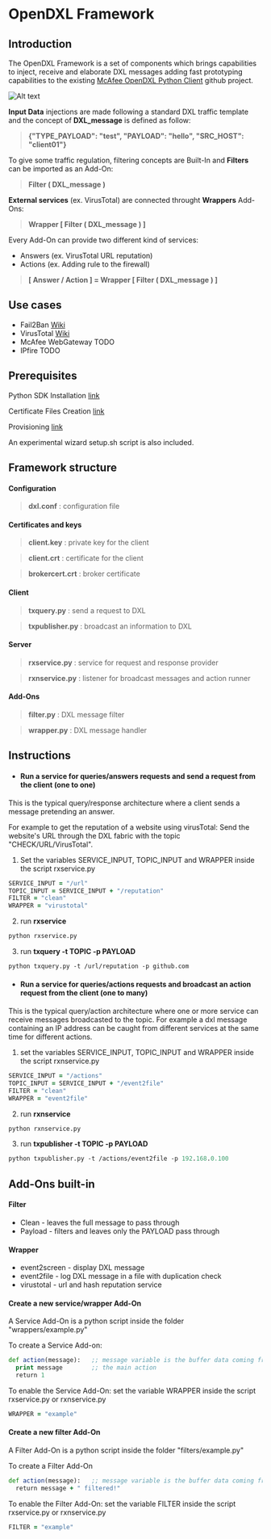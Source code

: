 # OpenDXL Framework
## Introduction

The OpenDXL Framework is a set of components which brings capabilities to inject, receive and elaborate DXL messages adding fast prototyping capabilities to the existing [McAfee OpenDXL Python Client](https://github.com/opendxl/opendxl-client-python) github project.

![Alt text](https://cloud.githubusercontent.com/assets/24607076/24403564/63ce7e70-13b5-11e7-977f-8de366959385.png "Structure")


**Input Data** injections are made following a standard DXL traffic template and the concept of **DXL_message** is defined as follow:
> **{"TYPE_PAYLOAD": "test", "PAYLOAD": "hello", "SRC_HOST": "client01"}**

To give some traffic regulation, filtering concepts are Built-In and **Filters** can be imported as an Add-On:
> **Filter ( DXL_message )**  

**External services** (ex. VirusTotal) are connected throught **Wrappers** Add-Ons:
> **Wrapper [ Filter ( DXL_message ) ]**  

Every Add-On can provide two different kind of services:
* Answers (ex. VirusTotal URL reputation)
* Actions (ex. Adding rule to the firewall)
> **[ Answer / Action ] = Wrapper [ Filter ( DXL_message ) ]** 

## Use cases

* Fail2Ban [Wiki](https://github.com/opendxl-community/OpenDXL-Framework/wiki/Fail2Ban)
* VirusTotal [Wiki](https://github.com/opendxl-community/OpenDXL-Framework/wiki/VirusTotal)
* McAfee WebGateway TODO
* IPfire TODO


## Prerequisites

Python SDK Installation [link](https://opendxl.github.io/opendxl-client-python/pydoc/installation.html)

Certificate Files Creation [link](https://opendxl.github.io/opendxl-client-python/pydoc/certcreation.html)

Provisioning [link](https://opendxl.github.io/opendxl-client-python/pydoc/)

An experimental wizard setup.sh script is also included.


## Framework structure

#### Configuration

> **dxl.conf** : configuration file

#### Certificates and keys

> **client.key** : private key for the client

> **client.crt** : certificate for the client

> **brokercert.crt** : broker certificate

#### Client

> **txquery.py** : send a request to DXL

> **txpublisher.py** : broadcast an information to DXL

#### Server

> **rxservice.py** : service for request and response provider

> **rxnservice.py** : listener for broadcast messages and action runner

#### Add-Ons

> **filter.py** : DXL message filter

> **wrapper.py** : DXL message handler

## Instructions

* #### Run a service for queries/answers requests and send a request from the client (one to one)

This is the typical query/response architecture where a client sends a message pretending an answer.

For example to get the reputation of a website using virusTotal:
Send the website's URL through the DXL fabric with the topic "CHECK/URL/VirusTotal". 

1. Set the variables SERVICE_INPUT, TOPIC_INPUT and WRAPPER inside the script rxservice.py

```clj
SERVICE_INPUT = "/url"
TOPIC_INPUT = SERVICE_INPUT + "/reputation"
FILTER = "clean"
WRAPPER = "virustotal"
```

2. run **rxservice**

```clj
python rxservice.py
```

3. run **txquery -t TOPIC -p PAYLOAD**

```clj
python txquery.py -t /url/reputation -p github.com
```

* #### Run a service for queries/actions requests and broadcast an action request from the client (one to many)

This is the typical query/action architecture where one or more service can receive messages broadcasted to the topic. For example a dxl message containing an IP address can be caught from different services at the same time for different actions.

1. set the variables SERVICE_INPUT, TOPIC_INPUT and WRAPPER inside the script rxnservice.py

```clj
SERVICE_INPUT = "/actions"
TOPIC_INPUT = SERVICE_INPUT + "/event2file"
FILTER = "clean"
WRAPPER = "event2file"
```

2. run **rxnservice**

```clj
python rxnservice.py
```


3. run **txpublisher -t TOPIC -p PAYLOAD**

```clj
python txpublisher.py -t /actions/event2file -p 192.168.0.100
```

## Add-Ons built-in

#### Filter

* Clean - leaves the full message to pass through 
* Payload - filters and leaves only the PAYLOAD pass through 

#### Wrapper

* event2screen - display DXL message 
* event2file - log DXL message in a file with duplication check
* virustotal - url and hash reputation service

#### Create a new service/wrapper Add-On

A Service Add-On is a python script inside the folder "wrappers/example.py"

To create a Service Add-on:

```clj
def action(message):   ;; message variable is the buffer data coming from the dxl fabric
  print message        ;; the main action
  return 1
```

To enable the Service Add-On: set the variable WRAPPER inside the script rxservice.py or rxnservice.py

```clj
WRAPPER = "example"
```
#### Create a new filter Add-On

A Filter Add-On is a python script inside the folder "filters/example.py"

To create a Filter Add-On

```clj
def action(message):   ;; message variable is the buffer data coming from the dxl fabric
  return message + " filtered!"
```

To enable the Filter Add-On: set the variable FILTER inside the script rxservice.py or rxnservice.py

```clj
FILTER = "example"
```


